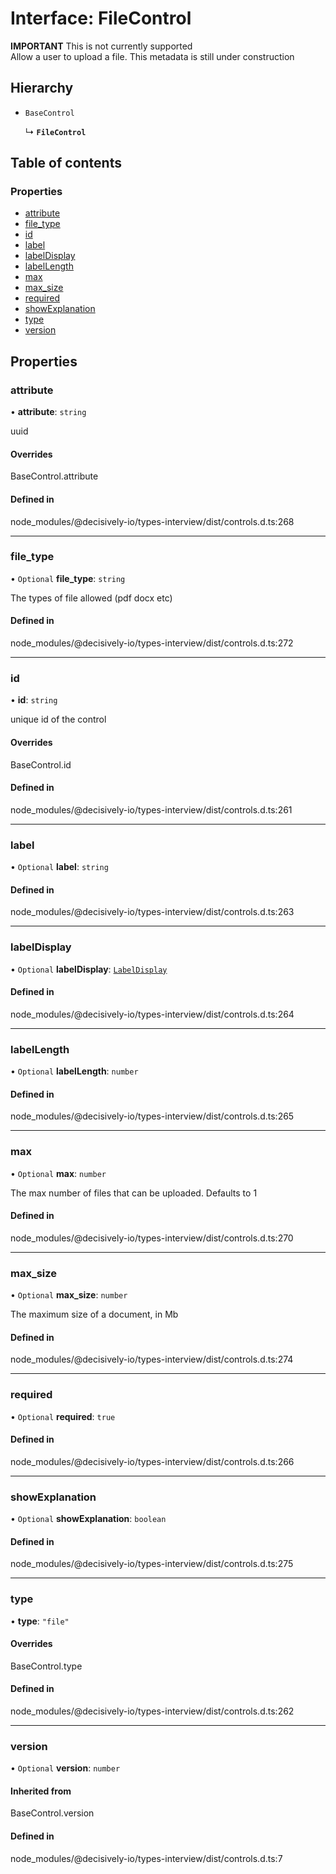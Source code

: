 # Interface: FileControl

**IMPORTANT** This is not currently supported\
Allow a user to upload a file. This metadata is still under construction

## Hierarchy

- `BaseControl`

  ↳ **`FileControl`**

## Table of contents

### Properties

- [attribute](../wiki/FileControl#attribute)
- [file\_type](../wiki/FileControl#file_type)
- [id](../wiki/FileControl#id)
- [label](../wiki/FileControl#label)
- [labelDisplay](../wiki/FileControl#labeldisplay)
- [labelLength](../wiki/FileControl#labellength)
- [max](../wiki/FileControl#max)
- [max\_size](../wiki/FileControl#max_size)
- [required](../wiki/FileControl#required)
- [showExplanation](../wiki/FileControl#showexplanation)
- [type](../wiki/FileControl#type)
- [version](../wiki/FileControl#version)

## Properties

### attribute

• **attribute**: `string`

uuid

#### Overrides

BaseControl.attribute

#### Defined in

node_modules/@decisively-io/types-interview/dist/controls.d.ts:268

___

### file\_type

• `Optional` **file\_type**: `string`

The types of file allowed (pdf docx etc)

#### Defined in

node_modules/@decisively-io/types-interview/dist/controls.d.ts:272

___

### id

• **id**: `string`

unique id of the control

#### Overrides

BaseControl.id

#### Defined in

node_modules/@decisively-io/types-interview/dist/controls.d.ts:261

___

### label

• `Optional` **label**: `string`

#### Defined in

node_modules/@decisively-io/types-interview/dist/controls.d.ts:263

___

### labelDisplay

• `Optional` **labelDisplay**: [`LabelDisplay`](../wiki/Exports#labeldisplay)

#### Defined in

node_modules/@decisively-io/types-interview/dist/controls.d.ts:264

___

### labelLength

• `Optional` **labelLength**: `number`

#### Defined in

node_modules/@decisively-io/types-interview/dist/controls.d.ts:265

___

### max

• `Optional` **max**: `number`

The max number of files that can be uploaded. Defaults to 1

#### Defined in

node_modules/@decisively-io/types-interview/dist/controls.d.ts:270

___

### max\_size

• `Optional` **max\_size**: `number`

The maximum size of a document, in Mb

#### Defined in

node_modules/@decisively-io/types-interview/dist/controls.d.ts:274

___

### required

• `Optional` **required**: ``true``

#### Defined in

node_modules/@decisively-io/types-interview/dist/controls.d.ts:266

___

### showExplanation

• `Optional` **showExplanation**: `boolean`

#### Defined in

node_modules/@decisively-io/types-interview/dist/controls.d.ts:275

___

### type

• **type**: ``"file"``

#### Overrides

BaseControl.type

#### Defined in

node_modules/@decisively-io/types-interview/dist/controls.d.ts:262

___

### version

• `Optional` **version**: `number`

#### Inherited from

BaseControl.version

#### Defined in

node_modules/@decisively-io/types-interview/dist/controls.d.ts:7
